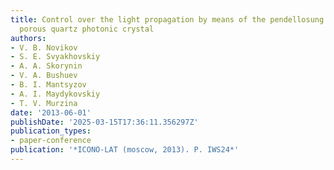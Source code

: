 ```yaml
---
title: Control over the light propagation by means of the pendellosung effect in 1D
  porous quartz photonic crystal
authors:
- V. B. Novikov
- S. E. Svyakhovskiy
- A. A. Skorynin
- V. A. Bushuev
- B. I. Mantsyzov
- A. I. Maydykovskiy
- T. V. Murzina
date: '2013-06-01'
publishDate: '2025-03-15T17:36:11.356297Z'
publication_types:
- paper-conference
publication: '*ICONO-LAT (moscow, 2013). P. IWS24*'
---
```

